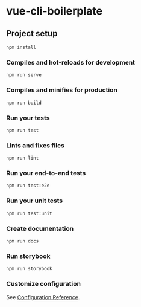 # vue-cli-boilerplate

## Project setup
```
npm install
```

### Compiles and hot-reloads for development
```
npm run serve
```

### Compiles and minifies for production
```
npm run build
```

### Run your tests
```
npm run test
```

### Lints and fixes files
```
npm run lint
```

### Run your end-to-end tests
```
npm run test:e2e
```

### Run your unit tests
```
npm run test:unit
```

### Create documentation
```
npm run docs
```

### Run storybook
```
npm run storybook
```

### Customize configuration
See [Configuration Reference](https://cli.vuejs.org/config/).
